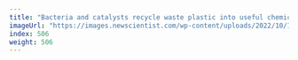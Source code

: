 ```yaml
---
title: "Bacteria and catalysts recycle waste plastic into useful chemicals"
imageUrl: "https://images.newscientist.com/wp-content/uploads/2022/10/13150447/SEI_129262540.jpg?width=600"
index: 506
weight: 506
---
```


